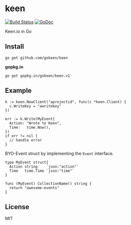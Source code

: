 # keen 

[![Build Status](https://travis-ci.org/gokeen/keen.svg?branch=master)][ci]
[![GoDoc](https://godoc.org/gopkg.in/gokeen/keen.v1?status.svg)][gd]

  [ci]: https://travis-ci.org/gokeen/keen
  [gd]: http://godoc.org/gopkg.in/gokeen/keen.v1

Keen.io in Go

## Install

    go get github.com/gokeen/keen

__gopkg.in__

    go get gopkg.in/gokeen/keen.v1

## Example

    k := keen.NewClient("aprojectid", func(c *keen.Client) {
      c.WriteKey = "awritekey"
    })

    err := k.Write(MyEvent{
      Action: "Wrote to Keen",
      Time:   time.Now(),
    })
    if err != nil {
      // handle error
    }

BYO-Event struct by implementing the `Event` interface.

    type MyEvent struct{
      Action string    `json:"action"`
      Time   time.Time `json:"time"`
    }

    func (MyEvent) CollectionName() string {
      return "awesome-events"
    }


## License

MIT
